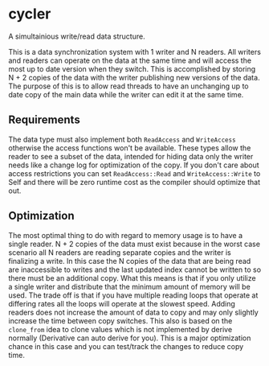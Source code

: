 # cycler
A simultainious write/read data structure.

This is a data synchronization system with 1 writer and N readers. All writers and readers can operate on the data at the same time and will access the most up to date version when they switch.
This is accomplished by storing N + 2 copies of the data with the writer publishing new versions of the data.
The purpose of this is to allow read threads to have an unchanging up to date copy of the main data while the writer can edit it at the same time.
## Requirements
The data type must also implement both `ReadAccess` and `WriteAccess` otherwise the access functions won't be available.
These types allow the reader to see a subset of the data, intended for hiding data only the writer needs like a change log for optimization of the copy.
If you don't care about access restrictions you can set `ReadAccess::Read` and `WriteAccess::Write` to Self and there will be zero runtime cost as the compiler should optimize that out.
## Optimization
The most optimal thing to do with regard to memory usage is to have a single reader.
N + 2 copies of the data must exist because in the worst case scenario all N readers are reading separate copies and the writer is finalizing a write.
In this case the N copies of the data that are being read are inaccessible to writes and the last updated index cannot be written to so there must be an additional copy.
What this means is that if you only utilize a single writer and distribute that the minimum amount of memory will be used.
The trade off is that if you have multiple reading loops that operate at differing rates all the loops will operate at the slowest speed.
Adding readers does not increase the amount of data to copy and may only slightly increase the time between copy switches.
This also is based on the `clone_from` idea to clone values which is not implemented by derive normally (Derivative can auto derive for you).
This is a major optimization chance in this case and you can test/track the changes to reduce copy time.
